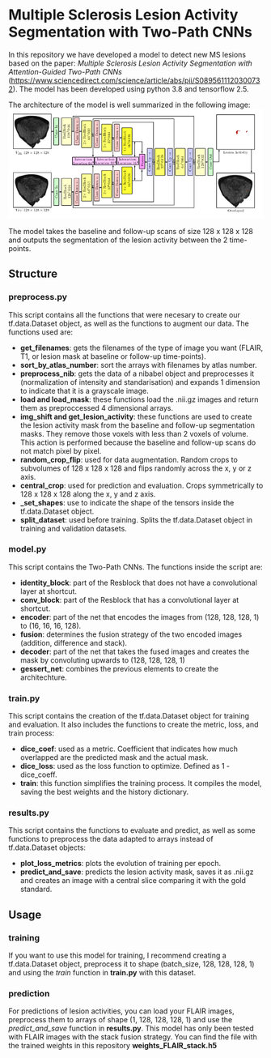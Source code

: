 # Multiple Sclerosis Lesion Activity Segmentation with Two-Path CNNs
In this repository we have developed a model to detect new MS lesions based on the paper: *Multiple Sclerosis Lesion Activity Segmentation with Attention-Guided Two-Path CNNs* (https://www.sciencedirect.com/science/article/abs/pii/S0895611120300732). The model has been developed using python 3.8 and tensorflow 2.5.

The architecture of the model is well summarized in the following image: ![image](2_paths_CNN.png) 

The model takes the baseline and follow-up scans of size 128 x 128 x 128 and outputs the segmentation of the lesion activity between the 2 time-points.

## Structure

### preprocess.py
This script contains all the functions that were necesary to create our tf.data.Dataset object, as well as the functions to augment our data. The functions used are:
+  **get_filenames**: gets the filenames of the type of image you want (FLAIR, T1, or lesion mask at baseline or follow-up time-points).
+  **sort_by_atlas_number**: sort the arrays with filenames by atlas number.
+  **preprocess_nib**: gets the data of a nibabel object and preprocesses it (normalization of intensity and standarisation) and expands 1 dimension to indicate that it is a grayscale image.
+  **load and load_mask**: these functions load the .nii.gz images and return them as preproccessed 4 dimensional arrays.
+  **img_shift and get_lesion_activity**: these functions are used to create the lesion activity mask from the baseline and follow-up segmentation masks. They remove those voxels with less than 2 voxels of volume. This action is performed because the baseline and follow-up scans do not match pixel by pixel.
+  **random_crop_flip**: used for data augmentation. Random crops to subvolumes of 128 x 128 x 128 and flips randomly across the x, y or z axis.
+  **central_crop**: used for prediction and evaluation. Crops symmetrically to 128 x 128 x 128 along the x, y and z axis.
+  **_set_shapes**: use to indicate the shape of the tensors inside the tf.data.Dataset object.
+  **split_dataset**: used before training. Splits the tf.data.Dataset object in training and validation datasets.

### model.py
This script contains the Two-Path CNNs. The functions inside the script are:
+  **identity_block**: part of the Resblock that does not have a convolutional layer at shortcut.
+  **conv_block**: part of the Resblock that has a convolutional layer at shortcut.
+  **encoder**: part of the net that encodes the images from (128, 128, 128, 1) to (16, 16, 16, 128).
+  **fusion**: determines the fusion strategy of the two encoded images (addition, difference and stack).
+  **decoder**: part of the net that takes the fused images and creates the mask by convoluting upwards to (128, 128, 128, 1)
+  **gessert_net**: combines the previous elements to create the architechture.

### train.py
This script contains the creation of the tf.data.Dataset object for training and evaluation. It also includes the functions to create the metric, loss, and train process:
+  **dice_coef**: used as a metric. Coefficient that indicates how much overlapped are the predicted mask and the actual mask.
+  **dice_loss**: used as the loss function to optimize. Defined as 1 - dice_coeff.
+  **train**: this function simplifies the training process. It compiles the model, saving the best weights and the history dictionary.

### results.py
This script contains the functions to evaluate and predict, as well as some functions to preprocess the data adapted to arrays instead of tf.data.Dataset objects:
+  **plot_loss_metrics**: plots the evolution of training per epoch.
+  **predict_and_save**: predicts the lesion activity mask, saves it as .nii.gz and creates an image with a central slice comparing it with the gold standard.

## Usage
### training
If you want to use this model for training, I recommend creating a tf.data.Dataset object, preprocess it to shape (batch_size, 128, 128, 128, 1) and using the *train* function in **train.py** with this dataset.

### prediction
For predictions of lesion activities, you can load your FLAIR images, preprocess them to arrays of shape (1, 128, 128, 128, 1) and use the *predict_and_save* function in **results.py**. This model has only been tested with FLAIR images with the stack fusion strategy. You can find the file with the trained weights in this repository **weights_FLAIR_stack.h5**
